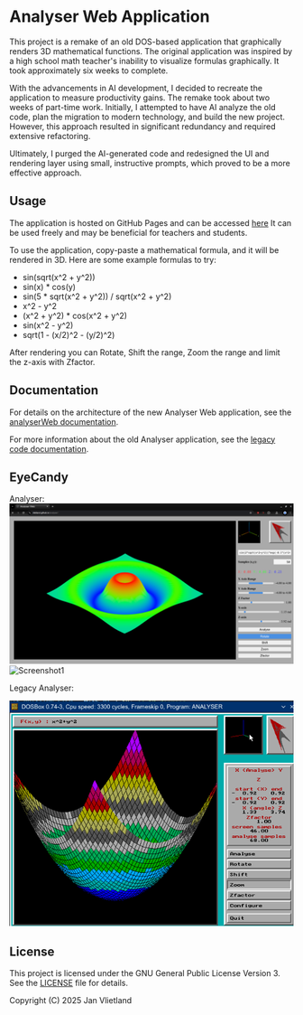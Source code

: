 # Analyser Web Application

This project is a remake of an old DOS-based application that graphically renders 3D mathematical functions. The original application was inspired by a high school math teacher's inability to visualize formulas graphically. It took approximately six weeks to complete.

With the advancements in AI development, I decided to recreate the application to measure productivity gains. The remake took about two weeks of part-time work. Initially, I attempted to have AI analyze the old code, plan the migration to modern technology, and build the new project. However, this approach resulted in significant redundancy and required extensive refactoring.

Ultimately, I purged the AI-generated code and redesigned the UI and rendering layer using small, instructive prompts, which proved to be a more effective approach.

## Usage

The application is hosted on GitHub Pages and can be accessed [here](https://vlietland.github.io/analyser/) It can be used freely and may be beneficial for teachers and students.

To use the application, copy-paste a mathematical formula, and it will be rendered in 3D. Here are some example formulas to try:
- sin(sqrt(x^2 + y^2))
- sin(x) * cos(y)
- sin(5 * sqrt(x^2 + y^2)) / sqrt(x^2 + y^2)
- x^2 - y^2
- (x^2 + y^2) * cos(x^2 + y^2)
- sin(x^2 - y^2)
- sqrt(1 - (x/2)^2 - (y/2)^2)

After rendering you can Rotate, Shift the range, Zoom the range and limit the z-axis with Zfactor.

## Documentation

For details on the architecture of the new Analyser Web application, see the [analyserWeb documentation](./analyserWeb/docs/analyserWeb).

For more information about the old Analyser application, see the [legacy code documentation](./analyserWeb/docs/legacyCode).

## EyeCandy
Analyser:
<img src="./analyserWeb/docs/images/sin(2*sqrt(x^2+y^2))*exp(-0.1*(x^2+y^2)).png" alt="Screenshot1">
<img src="./analyserWeb/docs/images/x^2+y^2.png" alt="Screenshot1">

Legacy Analyser:

<img src="./legacyCode/Documents/Screens/Zooming.png" alt="Screenshot3">


## License

This project is licensed under the GNU General Public License Version 3. See the [LICENSE](./LICENSE) file for details.

Copyright (C) 2025 Jan Vlietland
